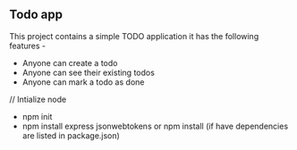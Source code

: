 ## Todo app
This project contains a simple TODO application it has the following features -

- Anyone can create a todo
- Anyone can see their existing todos
- Anyone can mark a todo as done

// Intialize node
- npm init 
- npm install express jsonwebtokens
or npm install (if have dependencies are listed in package.json)